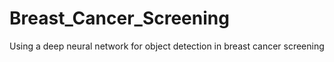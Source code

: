 # Breast_Cancer_Screening
Using a deep neural network for object detection in breast cancer screening
